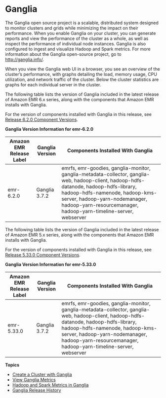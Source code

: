 # Ganglia<a name="emr-ganglia"></a>

The Ganglia open source project is a scalable, distributed system designed to monitor clusters and grids while minimizing the impact on their performance\. When you enable Ganglia on your cluster, you can generate reports and view the performance of the cluster as a whole, as well as inspect the performance of individual node instances\. Ganglia is also configured to ingest and visualize Hadoop and Spark metrics\. For more information about the Ganglia open\-source project, go to [http://ganglia\.info/](http://ganglia.info/)\. 

When you view the Ganglia web UI in a browser, you see an overview of the cluster’s performance, with graphs detailing the load, memory usage, CPU utilization, and network traffic of the cluster\. Below the cluster statistics are graphs for each individual server in the cluster\. 

The following table lists the version of Ganglia included in the latest release of Amazon EMR 6\.x series, along with the components that Amazon EMR installs with Ganglia\.

For the version of components installed with Ganglia in this release, see [Release 6\.2\.0 Component Versions](emr-release-6x.md#emr-620-release)\.


**Ganglia Version Information for emr\-6\.2\.0**  

| Amazon EMR Release Label | Ganglia Version | Components Installed With Ganglia | 
| --- | --- | --- | 
| emr\-6\.2\.0 | Ganglia 3\.7\.2 | emrfs, emr\-goodies, ganglia\-monitor, ganglia\-metadata\-collector, ganglia\-web, hadoop\-client, hadoop\-hdfs\-datanode, hadoop\-hdfs\-library, hadoop\-hdfs\-namenode, hadoop\-kms\-server, hadoop\-yarn\-nodemanager, hadoop\-yarn\-resourcemanager, hadoop\-yarn\-timeline\-server, webserver | 

The following table lists the version of Ganglia included in the latest release of Amazon EMR 5\.x series, along with the components that Amazon EMR installs with Ganglia\.

For the version of components installed with Ganglia in this release, see [Release 5\.33\.0 Component Versions](emr-release-5x.md#emr-5330-release)\.


**Ganglia Version Information for emr\-5\.33\.0**  

| Amazon EMR Release Label | Ganglia Version | Components Installed With Ganglia | 
| --- | --- | --- | 
| emr\-5\.33\.0 | Ganglia 3\.7\.2 | emrfs, emr\-goodies, ganglia\-monitor, ganglia\-metadata\-collector, ganglia\-web, hadoop\-client, hadoop\-hdfs\-datanode, hadoop\-hdfs\-library, hadoop\-hdfs\-namenode, hadoop\-kms\-server, hadoop\-yarn\-nodemanager, hadoop\-yarn\-resourcemanager, hadoop\-yarn\-timeline\-server, webserver | 

**Topics**
+ [Create a Cluster with Ganglia](init_Ganglia.md)
+ [View Ganglia Metrics](view_Ganglia.md)
+ [Hadoop and Spark Metrics in Ganglia](Hadoopmetrics_Ganglia.md)
+ [Ganglia Release History](Ganglia-release-history.md)